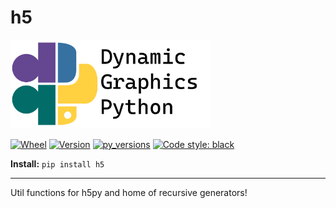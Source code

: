 # h5

<img src="https://github.com/dynamic-graphics-inc/dgpy-libs/blob/master/_data/dgpy_banner.svg?raw=true" alt="drawing" width="320"/>

[![Wheel](https://img.shields.io/pypi/wheel/h5.svg)](https://img.shields.io/pypi/wheel/h5.svg)
[![Version](https://img.shields.io/pypi/v/h5.svg)](https://img.shields.io/pypi/v/h5.svg)
[![py_versions](https://img.shields.io/pypi/pyversions/h5.svg)](https://img.shields.io/pypi/pyversions/h5.svg)
[![Code style: black](https://img.shields.io/badge/code%20style-black-000000.svg)](https://github.com/psf/black)

**Install:** `pip install h5`

___

Util functions for h5py and home of recursive generators!


